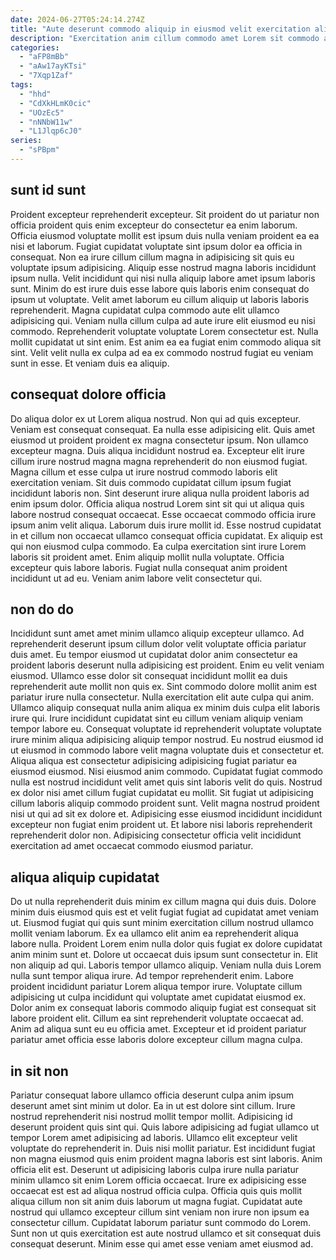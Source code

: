 ```yaml
---
date: 2024-06-27T05:24:14.274Z
title: "Aute deserunt commodo aliquip in eiusmod velit exercitation aliqua minim aliqua excepteur ex culpa."
description: "Exercitation anim cillum commodo amet Lorem sit commodo aute. Ad exercitation incididunt minim officia."
categories:
  - "aFP8mBb"
  - "aAw17ayKTsi"
  - "7Xqp1Zaf"
tags:
  - "hhd"
  - "CdXkHLmK0cic"
  - "UOzEc5"
  - "nNNbW11w"
  - "L1Jlqp6cJ0"
series:
  - "sPBpm"
---
```



## sunt id sunt

Proident excepteur reprehenderit excepteur. Sit proident do ut pariatur non officia proident quis enim excepteur do consectetur ea enim laborum. Officia eiusmod voluptate mollit est ipsum duis nulla veniam proident ea ea nisi et laborum. Fugiat cupidatat voluptate sint ipsum dolor ea officia in consequat. Non ea irure cillum cillum magna in adipisicing sit quis eu voluptate ipsum adipisicing. Aliquip esse nostrud magna laboris incididunt ipsum nulla.
Velit incididunt qui nisi nulla aliquip labore amet ipsum laboris sunt. Minim do est irure duis esse labore quis laboris enim consequat do ipsum ut voluptate. Velit amet laborum eu cillum aliquip ut laboris laboris reprehenderit. Magna cupidatat culpa commodo aute elit ullamco adipisicing qui. Veniam nulla cillum culpa ad aute irure elit eiusmod eu nisi commodo.
Reprehenderit voluptate voluptate Lorem consectetur est. Nulla mollit cupidatat ut sint enim. Est anim ea ea fugiat enim commodo aliqua sit sint. Velit velit nulla ex culpa ad ea ex commodo nostrud fugiat eu veniam sunt in esse. Et veniam duis ea aliquip.

## consequat dolore officia

Do aliqua dolor ex ut Lorem aliqua nostrud. Non qui ad quis excepteur. Veniam est consequat consequat. Ea nulla esse adipisicing elit. Quis amet eiusmod ut proident proident ex magna consectetur ipsum. Non ullamco excepteur magna. Duis aliqua incididunt nostrud ea.
Excepteur elit irure cillum irure nostrud magna magna reprehenderit do non eiusmod fugiat. Magna cillum et esse culpa ut irure nostrud commodo laboris elit exercitation veniam. Sit duis commodo cupidatat cillum ipsum fugiat incididunt laboris non. Sint deserunt irure aliqua nulla proident laboris ad enim ipsum dolor. Officia aliqua nostrud Lorem sint sit qui ut aliqua quis labore nostrud consequat occaecat. Esse occaecat commodo officia irure ipsum anim velit aliqua. Laborum duis irure mollit id.
Esse nostrud cupidatat in et cillum non occaecat ullamco consequat officia cupidatat. Ex aliquip est qui non eiusmod culpa commodo. Ea culpa exercitation sint irure Lorem laboris sit proident amet. Enim aliquip mollit nulla voluptate. Officia excepteur quis labore laboris. Fugiat nulla consequat anim proident incididunt ut ad eu. Veniam anim labore velit consectetur qui.

## non do do

Incididunt sunt amet amet minim ullamco aliquip excepteur ullamco. Ad reprehenderit deserunt ipsum cillum dolor velit voluptate officia pariatur duis amet. Eu tempor eiusmod ut cupidatat dolor anim consectetur ea proident laboris deserunt nulla adipisicing est proident. Enim eu velit veniam eiusmod. Ullamco esse dolor sit consequat incididunt mollit ea duis reprehenderit aute mollit non quis ex. Sint commodo dolore mollit anim est pariatur irure nulla consectetur. Nulla exercitation elit aute culpa qui anim. Ullamco aliquip consequat nulla anim aliqua ex minim duis culpa elit laboris irure qui.
Irure incididunt cupidatat sint eu cillum veniam aliquip veniam tempor labore eu. Consequat voluptate id reprehenderit voluptate voluptate irure minim aliqua adipisicing aliquip tempor nostrud. Eu nostrud eiusmod id ut eiusmod in commodo labore velit magna voluptate duis et consectetur et. Aliqua aliqua est consectetur adipisicing adipisicing fugiat pariatur ea eiusmod eiusmod. Nisi eiusmod anim commodo. Cupidatat fugiat commodo nulla est nostrud incididunt velit amet quis sint laboris velit do quis.
Nostrud ex dolor nisi amet cillum fugiat cupidatat eu mollit. Sit fugiat ut adipisicing cillum laboris aliquip commodo proident sunt. Velit magna nostrud proident nisi ut qui ad sit ex dolore et. Adipisicing esse eiusmod incididunt incididunt excepteur non fugiat enim proident ut. Et labore nisi laboris reprehenderit reprehenderit dolor non. Adipisicing consectetur officia velit incididunt exercitation ad amet occaecat commodo eiusmod pariatur.

## aliqua aliquip cupidatat

Do ut nulla reprehenderit duis minim ex cillum magna qui duis duis. Dolore minim duis eiusmod quis est et velit fugiat fugiat ad cupidatat amet veniam ut. Eiusmod fugiat qui quis sunt minim exercitation cillum nostrud ullamco mollit veniam laborum. Ex ea ullamco elit anim ea reprehenderit aliqua labore nulla.
Proident Lorem enim nulla dolor quis fugiat ex dolore cupidatat anim minim sunt et. Dolore ut occaecat duis ipsum sunt consectetur in. Elit non aliquip ad qui. Laboris tempor ullamco aliquip. Veniam nulla duis Lorem nulla sunt tempor aliqua irure.
Ad tempor reprehenderit enim. Labore proident incididunt pariatur Lorem aliqua tempor irure. Voluptate cillum adipisicing ut culpa incididunt qui voluptate amet cupidatat eiusmod ex. Dolor anim ex consequat laboris commodo aliquip fugiat est consequat sit labore proident elit. Cillum ea sint reprehenderit voluptate occaecat ad. Anim ad aliqua sunt eu eu officia amet. Excepteur et id proident pariatur pariatur amet officia esse laboris dolore excepteur cillum magna culpa.

## in sit non

Pariatur consequat labore ullamco officia deserunt culpa anim ipsum deserunt amet sint minim ut dolor. Ea in ut est dolore sint cillum. Irure nostrud reprehenderit nisi nostrud mollit tempor mollit. Adipisicing id deserunt proident quis sint qui. Quis labore adipisicing ad fugiat ullamco ut tempor Lorem amet adipisicing ad laboris.
Ullamco elit excepteur velit voluptate do reprehenderit in. Duis nisi mollit pariatur. Est incididunt fugiat non magna eiusmod quis enim proident magna laboris est sint laboris. Anim officia elit est. Deserunt ut adipisicing laboris culpa irure nulla pariatur minim ullamco sit enim Lorem officia occaecat. Irure ex adipisicing esse occaecat est est ad aliqua nostrud officia culpa. Officia quis quis mollit aliqua cillum non sit anim duis laborum ut magna fugiat.
Cupidatat aute nostrud qui ullamco excepteur cillum sint veniam non irure non ipsum ea consectetur cillum. Cupidatat laborum pariatur sunt commodo do Lorem. Sunt non ut quis exercitation est aute nostrud ullamco et sit consequat duis consequat deserunt. Minim esse qui amet esse veniam amet eiusmod ad.

